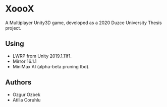 # XoooX

A Multiplayer Unity3D game, developed as a 2020 Duzce University Thesis project.

## Using

- LWRP from Unity 2019.1.11f1.
- Mirror 16.1.1
- MiniMax AI (alpha-beta pruning tbd).

## Authors

- Ozgur Ozbek
- Atilla Coruhlu

